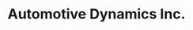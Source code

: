 ---
title: "Automotive Dynamics Inc."
url: /youngstown/automotive-dynamics-inc/
shop: car repair
---